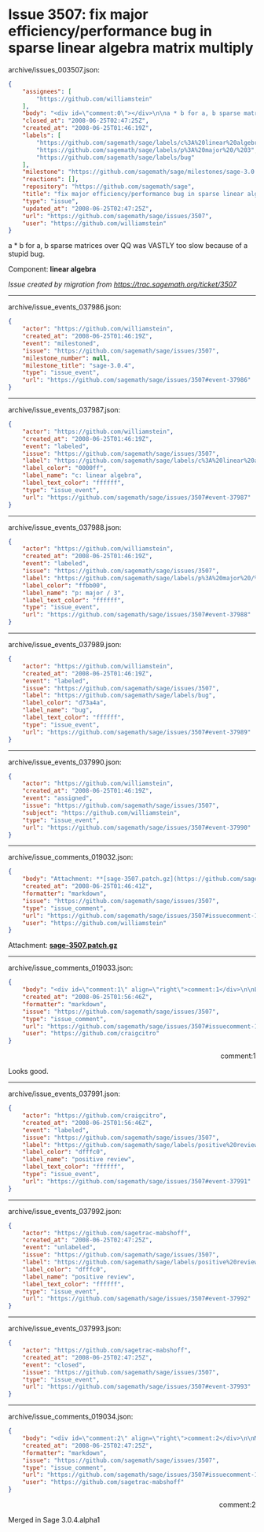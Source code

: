 # Issue 3507: fix major efficiency/performance bug in sparse linear algebra matrix multiply

archive/issues_003507.json:
```json
{
    "assignees": [
        "https://github.com/williamstein"
    ],
    "body": "<div id=\"comment:0\"></div>\n\na * b for a, b sparse matrices over QQ was VASTLY too slow because of a stupid bug.\n\nComponent: **linear algebra**\n\n_Issue created by migration from https://trac.sagemath.org/ticket/3507_\n\n",
    "closed_at": "2008-06-25T02:47:25Z",
    "created_at": "2008-06-25T01:46:19Z",
    "labels": [
        "https://github.com/sagemath/sage/labels/c%3A%20linear%20algebra",
        "https://github.com/sagemath/sage/labels/p%3A%20major%20/%203",
        "https://github.com/sagemath/sage/labels/bug"
    ],
    "milestone": "https://github.com/sagemath/sage/milestones/sage-3.0.4",
    "reactions": [],
    "repository": "https://github.com/sagemath/sage",
    "title": "fix major efficiency/performance bug in sparse linear algebra matrix multiply",
    "type": "issue",
    "updated_at": "2008-06-25T02:47:25Z",
    "url": "https://github.com/sagemath/sage/issues/3507",
    "user": "https://github.com/williamstein"
}
```
<div id="comment:0"></div>

a * b for a, b sparse matrices over QQ was VASTLY too slow because of a stupid bug.

Component: **linear algebra**

_Issue created by migration from https://trac.sagemath.org/ticket/3507_





---

archive/issue_events_037986.json:
```json
{
    "actor": "https://github.com/williamstein",
    "created_at": "2008-06-25T01:46:19Z",
    "event": "milestoned",
    "issue": "https://github.com/sagemath/sage/issues/3507",
    "milestone_number": null,
    "milestone_title": "sage-3.0.4",
    "type": "issue_event",
    "url": "https://github.com/sagemath/sage/issues/3507#event-37986"
}
```



---

archive/issue_events_037987.json:
```json
{
    "actor": "https://github.com/williamstein",
    "created_at": "2008-06-25T01:46:19Z",
    "event": "labeled",
    "issue": "https://github.com/sagemath/sage/issues/3507",
    "label": "https://github.com/sagemath/sage/labels/c%3A%20linear%20algebra",
    "label_color": "0000ff",
    "label_name": "c: linear algebra",
    "label_text_color": "ffffff",
    "type": "issue_event",
    "url": "https://github.com/sagemath/sage/issues/3507#event-37987"
}
```



---

archive/issue_events_037988.json:
```json
{
    "actor": "https://github.com/williamstein",
    "created_at": "2008-06-25T01:46:19Z",
    "event": "labeled",
    "issue": "https://github.com/sagemath/sage/issues/3507",
    "label": "https://github.com/sagemath/sage/labels/p%3A%20major%20/%203",
    "label_color": "ffbb00",
    "label_name": "p: major / 3",
    "label_text_color": "ffffff",
    "type": "issue_event",
    "url": "https://github.com/sagemath/sage/issues/3507#event-37988"
}
```



---

archive/issue_events_037989.json:
```json
{
    "actor": "https://github.com/williamstein",
    "created_at": "2008-06-25T01:46:19Z",
    "event": "labeled",
    "issue": "https://github.com/sagemath/sage/issues/3507",
    "label": "https://github.com/sagemath/sage/labels/bug",
    "label_color": "d73a4a",
    "label_name": "bug",
    "label_text_color": "ffffff",
    "type": "issue_event",
    "url": "https://github.com/sagemath/sage/issues/3507#event-37989"
}
```



---

archive/issue_events_037990.json:
```json
{
    "actor": "https://github.com/williamstein",
    "created_at": "2008-06-25T01:46:19Z",
    "event": "assigned",
    "issue": "https://github.com/sagemath/sage/issues/3507",
    "subject": "https://github.com/williamstein",
    "type": "issue_event",
    "url": "https://github.com/sagemath/sage/issues/3507#event-37990"
}
```



---

archive/issue_comments_019032.json:
```json
{
    "body": "Attachment: **[sage-3507.patch.gz](https://github.com/sagemath/sage/files/ticket3507/sage-3507.patch.gz)**",
    "created_at": "2008-06-25T01:46:41Z",
    "formatter": "markdown",
    "issue": "https://github.com/sagemath/sage/issues/3507",
    "type": "issue_comment",
    "url": "https://github.com/sagemath/sage/issues/3507#issuecomment-19032",
    "user": "https://github.com/williamstein"
}
```

Attachment: **[sage-3507.patch.gz](https://github.com/sagemath/sage/files/ticket3507/sage-3507.patch.gz)**



---

archive/issue_comments_019033.json:
```json
{
    "body": "<div id=\"comment:1\" align=\"right\">comment:1</div>\n\nLooks good.",
    "created_at": "2008-06-25T01:56:46Z",
    "formatter": "markdown",
    "issue": "https://github.com/sagemath/sage/issues/3507",
    "type": "issue_comment",
    "url": "https://github.com/sagemath/sage/issues/3507#issuecomment-19033",
    "user": "https://github.com/craigcitro"
}
```

<div id="comment:1" align="right">comment:1</div>

Looks good.



---

archive/issue_events_037991.json:
```json
{
    "actor": "https://github.com/craigcitro",
    "created_at": "2008-06-25T01:56:46Z",
    "event": "labeled",
    "issue": "https://github.com/sagemath/sage/issues/3507",
    "label": "https://github.com/sagemath/sage/labels/positive%20review",
    "label_color": "dfffc0",
    "label_name": "positive review",
    "label_text_color": "ffffff",
    "type": "issue_event",
    "url": "https://github.com/sagemath/sage/issues/3507#event-37991"
}
```



---

archive/issue_events_037992.json:
```json
{
    "actor": "https://github.com/sagetrac-mabshoff",
    "created_at": "2008-06-25T02:47:25Z",
    "event": "unlabeled",
    "issue": "https://github.com/sagemath/sage/issues/3507",
    "label": "https://github.com/sagemath/sage/labels/positive%20review",
    "label_color": "dfffc0",
    "label_name": "positive review",
    "label_text_color": "ffffff",
    "type": "issue_event",
    "url": "https://github.com/sagemath/sage/issues/3507#event-37992"
}
```



---

archive/issue_events_037993.json:
```json
{
    "actor": "https://github.com/sagetrac-mabshoff",
    "created_at": "2008-06-25T02:47:25Z",
    "event": "closed",
    "issue": "https://github.com/sagemath/sage/issues/3507",
    "type": "issue_event",
    "url": "https://github.com/sagemath/sage/issues/3507#event-37993"
}
```



---

archive/issue_comments_019034.json:
```json
{
    "body": "<div id=\"comment:2\" align=\"right\">comment:2</div>\n\nMerged in Sage 3.0.4.alpha1",
    "created_at": "2008-06-25T02:47:25Z",
    "formatter": "markdown",
    "issue": "https://github.com/sagemath/sage/issues/3507",
    "type": "issue_comment",
    "url": "https://github.com/sagemath/sage/issues/3507#issuecomment-19034",
    "user": "https://github.com/sagetrac-mabshoff"
}
```

<div id="comment:2" align="right">comment:2</div>

Merged in Sage 3.0.4.alpha1
